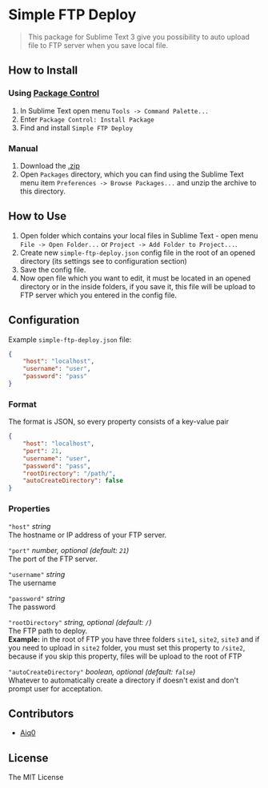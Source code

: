 # Simple FTP Deploy
> This package for Sublime Text 3 give you possibility to auto upload file to FTP server when you save local file.

## How to Install

### Using [Package Control](https://packagecontrol.io)
1. In Sublime Text open menu `Tools -> Command Palette...`
2. Enter `Package Control: Install Package`
3. Find and install `Simple FTP Deploy`

### Manual
1. Download the [.zip](https://github.com/HexRx/simple-ftp-deploy/archive/master.zip)
2. Open `Packages` directory, which you can find using the Sublime Text menu item `Preferences -> Browse Packages...` and unzip the archive to this directory.

## How to Use

1. Open folder which contains your local files in Sublime Text - open menu `File -> Open Folder...` or `Project -> Add Folder to Project...`.
2. Create new `simple-ftp-deploy.json` config file in the root of an opened directory (its settings see to configuration section)
3. Save the config file.
4. Now open file which you want to edit, it must be located in an opened directory or in the inside folders, if you save it, this file will be upload to FTP server which you entered in the config file.

## Configuration

Example `simple-ftp-deploy.json` file:
```json
{
    "host": "localhost",
    "username": "user",
    "password": "pass"
}
```

### Format
The format is JSON, so every property consists of a key-value pair
```json
{
    "host": "localhost",
    "port": 21, 
    "username": "user",
    "password": "pass",
    "rootDirectory": "/path/",
    "autoCreateDirectory": false
}
```

### Properties

`"host"` *string*  
The hostname or IP address of your FTP server.

`"port"` *number, optional (default: `21`)*  
The port of the FTP server.

`"username"` *string*  
The username

`"password"` *string*  
The password

`"rootDirectory"` *string, optional (default: `/`)*  
The FTP path to deploy.  
**Example:** in the root of FTP you have three folders `site1`, `site2`, `site3` and if you need to upload in `site2` folder, you must set this property to `/site2`, because if you skip this property, files will be upload to the root of FTP

`"autoCreateDirectory"` *boolean, optional (default: `false`)*  
Whatever to automatically create a directory if doesn't exist and don't prompt user for acceptation.

## Contributors
- [Aiq0](https://github.com/Aiq0)

## License
The MIT License
